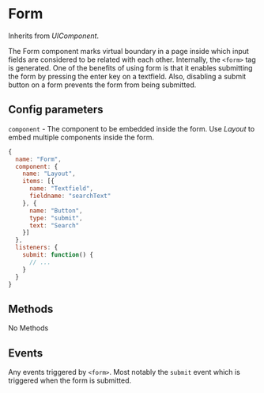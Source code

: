 # Form

Inherits from _UIComponent_.

The Form component marks virtual boundary in a page inside which input fields
are considered to be related with each other. Internally, the `<form>` tag is
generated. One of the benefits of using form is that it enables submitting the
form by pressing the enter key on a textfield. Also, disabling a submit button
on a form prevents the form from being submitted.

## Config parameters

`component` - The component to be embedded inside the form. Use _Layout_ to
embed multiple components inside the form.

```js
{
  name: "Form",
  component: {
    name: "Layout",
    items: [{
      name: "Textfield",
      fieldname: "searchText"
    }, {
      name: "Button",
      type: "submit",
      text: "Search"
    }]
  },
  listeners: {
    submit: function() {
      // ...
    }
  }
}
```

## Methods

No Methods

## Events

Any events triggered by `<form>`. Most notably the `submit` event which is
triggered when the form is submitted.
